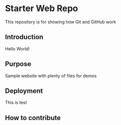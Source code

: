 # Starter Web Repo

This repository is for showing how Git and GitHub work

## Introduction

Hello World!

## Purpose

Sample website with plenty of files for demos

## Deployment
This is test
## How to contribute

